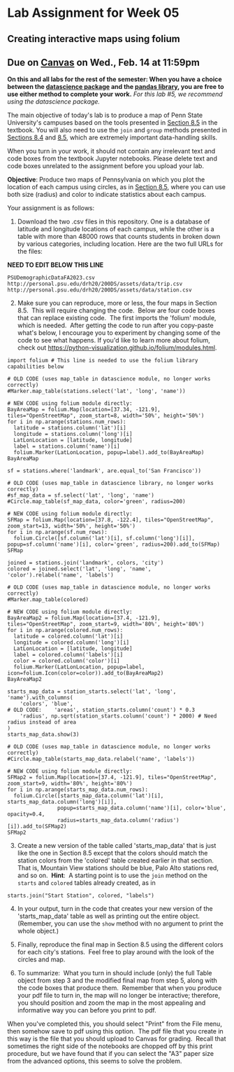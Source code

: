 # Lab Assignment for Week 05
## Creating interactive maps using folium
## Due on [Canvas](https://psu.instructure.com/courses/2306358/assignments/15960975) on Wed., Feb. 14 at 11:59pm

**On this and all labs for the rest of the semester: When you have a choice between the [datascience package](https://www.data8.org/datascience/) and the [pandas library](https://pandas.pydata.org/docs/), you are free to use either method to complete your work.** _For this lab #5, we recommend using the datascience package._

The main objective of today's lab is to produce a map of Penn State University's campuses based on the tools presented in [Section 8.5](https://inferentialthinking.com/chapters/08/5/Bike_Sharing_in_the_Bay_Area.html) in the textbook. You will also need to use the `join` and `group` methods presented in [Sections 8.4](https://inferentialthinking.com/chapters/08/4/Joining_Tables_by_Columns.html) and [8.5](https://inferentialthinking.com/chapters/08/5/Bike_Sharing_in_the_Bay_Area.html), which are extremely important data-handling skills.

When you turn in your work, it should not contain any irrelevant text and code boxes from the textbook Jupyter notebooks. Please delete text and code boxes unrelated to the assignment before you upload your lab.


**Objective**:  Produce two maps of Pennsylvania on which you plot the location of each campus using circles,
as in [Section 8.5](https://inferentialthinking.com/chapters/08/5/Bike_Sharing_in_the_Bay_Area.html), where you can
use both size (radius) and color to indicate statistics about each campus.

Your assignment is as follows:

1. Download the two .csv files in this repository.  One is a database of latitude and longitude locations of each campus, while the other is a table with more than 48000 rows that counts students in broken down by various categories, including location.  Here are the two full URLs for the files:

**NEED TO EDIT BELOW THIS LINE**

   
```
PSUDemographicDataFA2023.csv
http://personal.psu.edu/drh20/200DS/assets/data/trip.csv
http://personal.psu.edu/drh20/200DS/assets/data/station.csv
```
2. Make sure you can reproduce, more or less, the four maps in Section 8.5.  This will require changing the code.  Below are four code boxes that can replace existing code.  The first imports the 'folium' module, which is needed.  After getting the code to run after you copy-paste what's below, I encourage you to experiment by changing some of the code to see what happens.  If you'd like to learn more about folium, check out https://python-visualization.github.io/folium/modules.html.
```
import folium # This line is needed to use the folium library capabilities below

# OLD CODE (uses map_table in datascience module, no longer works correctly)
#Marker.map_table(stations.select('lat', 'long', 'name'))

# NEW CODE using folium module directly:
BayAreaMap = folium.Map(location=[37.34, -121.9], tiles="OpenStreetMap", zoom_start=8, width='50%', height='50%')
for i in np.arange(stations.num_rows):
  latitude = stations.column('lat')[i]
  longitude = stations.column('long')[i]
  LatLonLocation = [latitude, longitude]
  label = stations.column('name')[i]
  folium.Marker(LatLonLocation, popup=label).add_to(BayAreaMap)
BayAreaMap
```
```
sf = stations.where('landmark', are.equal_to('San Francisco'))

# OLD CODE (uses map_table in datascience library, no longer works correctly)
#sf_map_data = sf.select('lat', 'long', 'name')
#Circle.map_table(sf_map_data, color='green', radius=200)

# NEW CODE using folium module directly:
SFMap = folium.Map(location=[37.8, -122.4], tiles="OpenStreetMap", zoom_start=13, width='50%', height='50%')
for i in np.arange(sf.num_rows):
  folium.Circle([sf.column('lat')[i], sf.column('long')[i]], popup=sf.column('name')[i], color='green', radius=200).add_to(SFMap)
SFMap
```
```
joined = stations.join('landmark', colors, 'city')
colored = joined.select('lat', 'long', 'name', 'color').relabel('name', 'labels')

# OLD CODE (uses map_table in datascience module, no longer works correctly)
#Marker.map_table(colored)

# NEW CODE using folium module directly:
BayAreaMap2 = folium.Map(location=[37.4, -121.9], tiles="OpenStreetMap", zoom_start=9, width='80%', height='80%')
for i in np.arange(colored.num_rows):
  latitude = colored.column('lat')[i]
  longitude = colored.column('long')[i]
  LatLonLocation = [latitude, longitude]
  label = colored.column('labels')[i]
  color = colored.column('color')[i]
  folium.Marker(LatLonLocation, popup=label, icon=folium.Icon(color=color)).add_to(BayAreaMap2)
BayAreaMap2
```
```
starts_map_data = station_starts.select('lat', 'long', 'name').with_columns(
    'colors', 'blue',
# OLD CODE:    'areas', station_starts.column('count') * 0.3 
    'radius', np.sqrt(station_starts.column('count') * 2000) # Need radius instead of area
)
starts_map_data.show(3)

# OLD CODE (uses map_table in datascience module, no longer works correctly)
#Circle.map_table(starts_map_data.relabel('name', 'labels'))

# NEW CODE using folium module directly:
SFMap2 = folium.Map(location=[37.4, -121.9], tiles="OpenStreetMap", zoom_start=9, width='80%', height='80%')
for i in np.arange(starts_map_data.num_rows):
  folium.Circle([starts_map_data.column('lat')[i], starts_map_data.column('long')[i]], 
                popup=starts_map_data.column('name')[i], color='blue', opacity=0.4,
                radius=starts_map_data.column('radius')[i]).add_to(SFMap2)
SFMap2
```

3. Create a new version of the table called 'starts_map_data' that is just like the one in Section 8.5 except that the colors should match the station colors from the 'colored' table created earlier in that section.  That is, Mountain View stations should be blue, Palo Alto stations red, and so on. 
**Hint**:  A starting point is to use the `join` method on the `starts` and `colored` tables already created, as in
```
starts.join("Start Station", colored, "labels")
```

4. In your output, turn in the code that creates your new version of the 'starts_map_data' table as well as printing out the entire object.  (Remember, you can use the `show` method with no argument to print the whole object.)

5. Finally, reproduce the final map in Section 8.5 using the different colors for each city's stations.  Feel free to play around with the look of the circles and map.

6. To summarize:  What you turn in should include (only) the full Table object from step 3 and the modified final map from step 5, along with the code boxes that produce them.  Remember that when you produce your pdf file to turn in, the map will no longer be interactive; therefore, you should position and zoom the map in the most appealing and informative way you can before you print to pdf.

When you've completed this, you should select "Print" from the File menu, then somehow save to pdf using this option.  The pdf file that you create in this way is the file that you should upload to Canvas for grading.  Recall that sometimes the right side of the notebooks are chopped off by this print procedure, but we have found that if you can select the "A3" paper size from the advanced options, this seems to solve the problem.


